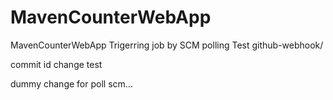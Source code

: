 # MavenCounterWebApp
MavenCounterWebApp
Trigerring job by SCM polling Test
github-webhook/

commit id change
test

dummy change for poll scm...



